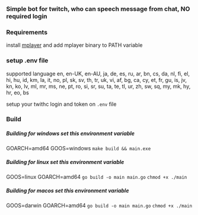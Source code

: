 ### Simple bot for twitch, who can speech message from chat, NO required login

### Requirements

install
[mplayer](http://www.mplayerhq.hu/design7/dload.html) and add mplayer binary to PATH variable

### setup .env file
supported language en,
en-UK,
en-AU,
ja,
de,
es,
ru,
ar,
bn,
cs,
da,
nl,
fi,
el,
hi,
hu,
id,
km,
la,
it,
no,
pl,
sk,
sv,
th,
tr,
uk,
vi,
af,
bg,
ca,
cy,
et,
fr,
gu,
is,
jv,
kn,
ko,
lv,
ml,
mr,
ms,
ne,
pt,
ro,
si,
sr,
su,
ta,
te,
tl,
ur,
zh,
sw,
sq,
my,
mk,
hy,
hr,
eo,
bs

setup your twithc login and token on ```.env``` file
### Build

##### Building for windows set this environment variable

GOARCH=amd64 GOOS=windows
```make build && main.exe```

##### Building for linux set this environment variable

GOOS=linux GOARCH=amd64
```go build -o main main.go```
```chmod +x ./main```

##### Building for macos set this environment variable

GOOS=darwin GOARCH=amd64
```go build -o main main.go```
```chmod +x ./main```





